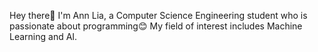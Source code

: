 Hey there👋 
I'm Ann Lia, a Computer Science Engineering student who is passionate about programming😊 
My field of interest includes Machine Learning and AI. 

